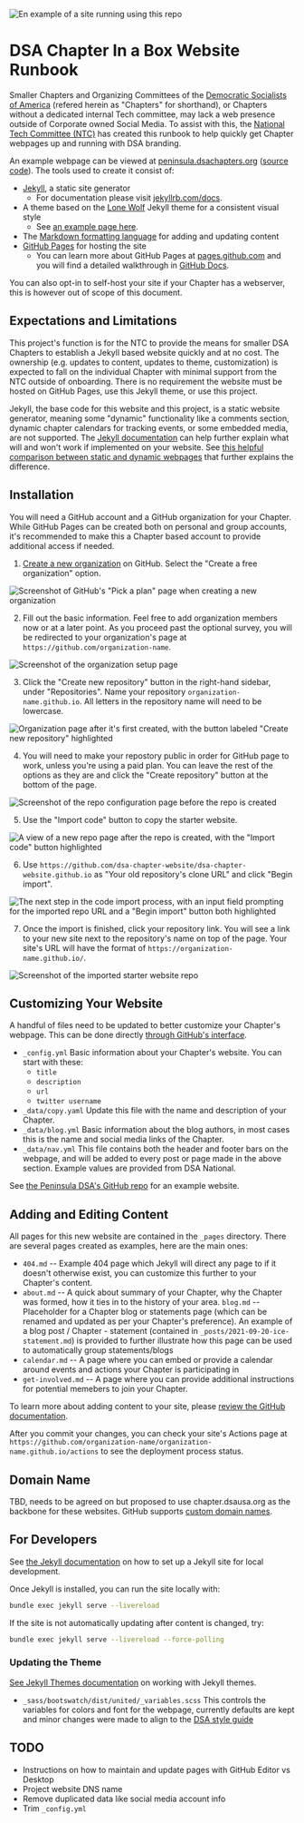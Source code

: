 ![En example of a site running using this repo](readme-assets/thumbnail.png)

# DSA Chapter In a Box Website Runbook

Smaller Chapters and Organizing Committees of the [Democratic Socialists of America](https://www.dsausa.org/) (refered herein as "Chapters" for shorthand), or Chapters without a dedicated internal Tech committee, may lack a web presence outside of Corporate owned Social Media. To assist with this, the [National Tech Committee (NTC)](https://tech.dsausa.org/) has created this runbook to help quickly get Chapter webpages up and running with DSA branding.

An example webpage can be viewed at [peninsula.dsachapters.org](https://peninsula.dsachapters.org/) ([source code](https://github.com/peninsuladsa-ntc/peninsuladsa-ntc.github.io)). The tools used to create it consist of:

- [Jekyll](https://jekyllrb.com/), a static site generator
    - For documentation please visit [jekyllrb.com/docs](https://jekyllrb.com/docs).
- A theme based on the [Lone Wolf](https://github.com/manid2/lone-wolf-theme) Jekyll theme for a consistent visual style
    - See [an example page here](https://manid2.github.io/lone-wolf-theme/).
- The [Markdown formatting language](https://daringfireball.net/projects/markdown/basics) for adding and updating content
- [GitHub Pages](https://docs.github.com/en/pages) for hosting the site
    - You can learn more about GitHub Pages at [pages.github.com](https://pages.github.com/) and you will find a detailed walkthrough in [GitHub Docs](https://docs.github.com/en/pages).

You can also opt-in to self-host your site if your Chapter has a webserver, this is however out of scope of this document.

## Expectations and Limitations

This project's function is for the NTC to provide the means for smaller DSA Chapters to establish a Jekyll based website quickly and at no cost. The ownership (e.g. updates to content, updates to theme, customization) is expected to fall on the individual Chapter with minimal support from the NTC outside of onboarding. There is no requirement the website must be hosted on GitHub Pages, use this Jekyll theme, or use this project.

Jekyll, the base code for this website and this project, is a static website generator, meaning some "dynamic" functionality like a comments section, dynamic chapter calendars for tracking events, or some embedded media, are not supported. The [Jekyll documentation](https://jekyllrb.com/docs) can help further explain what will and won't work if implemented on your website. See [this helpful comparison between static and dynamic webpages](https://about.gitlab.com/blog/2016/06/03/ssg-overview-gitlab-pages-part-1-dynamic-x-static/) that further explains the difference.

## Installation

You will need a GitHub account and a GitHub organization for your Chapter. While GitHub Pages can be created both on personal and group accounts, it's recommended to make this a Chapter based account to provide additional access if needed.

1. [Create a new organization](https://github.com/organizations/plan) on GitHub. Select the "Create a free organization" option.

![Screenshot of GitHub's "Pick a plan" page when creating a new organization](readme-assets/create-organization.png)

2. Fill out the basic information. Feel free to add organization members now or at a later point. As you proceed past the optional survey, you will be redirected to your organization's page at `https://github.com/organization-name`.

![Screenshot of the organization setup page](readme-assets/create-organization-details.png)

3. Click the "Create new repository" button in the right-hand sidebar, under "Repositories". Name your repository `organization-name.github.io`. All letters in the repository name will need to be lowercase.

![Organization page after it's first created, with the button labeled "Create new repository" highlighted](readme-assets/create-new-repo.png)

4. You will need to make your repostory public in order for GitHub page to work, unless you're using a paid plan. You can leave the rest of the options as they are and click the "Create repository" button at the bottom of the page.

![Screenshot of the repo configuration page before the repo is created](readme-assets/create-new-repo-details.png)

5. Use the "Import code" button to copy the starter website.

![A view of a new repo page after the repo is created, with the "Import code" button highlighted](readme-assets/import-starter-site.png)

6. Use `https://github.com/dsa-chapter-website/dsa-chapter-website.github.io` as "Your old repository's clone URL" and click "Begin import".

![The next step in the code import process, with an input field prompting for the imported repo URL and a "Begin import" button both highlighted](readme-assets/import-starter-site-begin-import.png)

7. Once the import is finished, click your repository link. You will see a link to your new site next to the repository's name on top of the page. Your site's URL will have the format of `https://organization-name.github.io/`.

![Screenshot of the imported starter website repo](readme-assets/site-preview.png)

## Customizing Your Website

A handful of files need to be updated to better customize your Chapter's webpage. This can be done directly [through GitHub's interface](https://docs.github.com/en/repositories/working-with-files/managing-files/editing-files).

- `_config.yml` Basic information about your Chapter's website. You can start with these:
    - `title`
    - `description`
    - `url`
    - `twitter username`
- `_data/copy.yaml` Update this file with the name and description of your Chapter.
- `_data/blog.yml` Basic information about the blog authors, in most cases this is the name and social media links of the Chapter.
- `_data/nav.yml` This file contains both the header and footer bars on the webpage, and will be added to every post or page made in the above section. Example values are provided from DSA National.  

See [the Peninsula DSA's GitHub repo](https://github.com/peninsuladsa-ntc/peninsuladsa-ntc.github.io) for an example website.

## Adding and Editing Content

All pages for this new website are contained in the `_pages` directory. There are several pages created as examples, here are the main ones:
- `404.md` -- Example 404 page which Jekyll will direct any page to if it doesn't otherwise exist, you can customize this further to your Chapter's content.
- `about.md` -- A quick about summary of your Chapter, why the Chapter was formed, how it ties in to the history of your area.
`blog.md` -- Placeholder for a Chapter blog or statements page (which can be renamed and updated as per your Chapter's preference). An example of a blog post / Chapter - statement (contained in `_posts/2021-09-20-ice-statement.md`) is provided to further illustrate how this page can be used to automatically group statements/blogs
- `calendar.md` -- A page where you can embed or provide a calendar around events and actions your Chapter is participating in
- `get-involved.md` -- A page where you can provide additional instructions for potential memebers to join your Chapter.

To learn more about adding content to your site, please [review the GitHub documentation](https://docs.github.com/en/pages/setting-up-a-github-pages-site-with-jekyll/adding-content-to-your-github-pages-site-using-jekyll).

After you commit your changes, you can check your site's Actions page at `https://github.com/organization-name/organization-name.github.io/actions` to see the deployment process status.

## Domain Name

TBD, needs to be agreed on but proposed to use chapter.dsausa.org as the backbone for these websites. GitHub supports [custom domain names](https://docs.github.com/en/pages/configuring-a-custom-domain-for-your-github-pages-site).

## For Developers

See [the Jekyll documentation](https://jekyllrb.com/docs/) on how to set up a Jekyll site for local development.

Once Jekyll is installed, you can run the site locally with:

```sh
bundle exec jekyll serve --livereload
```

If the site is not automatically updating after content is changed, try:

```sh
bundle exec jekyll serve --livereload --force-polling
```

### Updating the Theme

[See Jekyll Themes documentation](https://jekyllrb.com/docs/themes/) on working with Jekyll themes.

- `_sass/bootswatch/dist/united/_variables.scss` This controls the variables for colors and font for the webpage, currently defaults are kept and minor changes were made to align to the [DSA style guide](https://design.dsausa.org/national-identity/color-palette/)

## TODO

- Instructions on how to maintain and update pages with GitHub Editor vs Desktop
- Project website DNS name
- Remove duplicated data like social media account info
- Trim `_config.yml`
